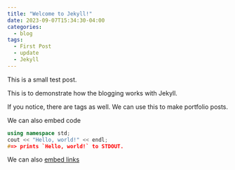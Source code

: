 ```yaml
---
title: "Welcome to Jekyll!"
date: 2023-09-07T15:34:30-04:00
categories:
  - blog
tags:
  - First Post
  - update
  - Jekyll
---
```


This is a small test post.

This is to demonstrate how the blogging works with Jekyll.

If you notice, there are tags as well. We can use this to make portfolio posts.

We can also embed code

```c++
using namespace std;
cout << "Hello, world!" << endl;
#=> prints `Hello, world!` to STDOUT.
```

We can also [embed links](https://generalred.itch.io/)
